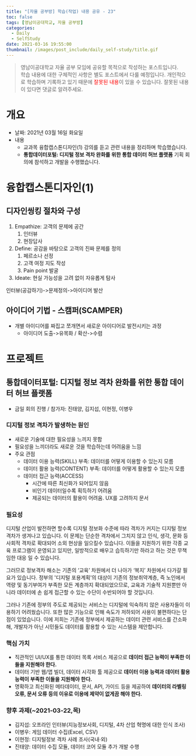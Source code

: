 ```yaml
---
title: "[자율 공부방] 학습(작업) 내용 공유 - 23"
toc: false
tags: [영남이공대학교, 자율 공부방]
categories:
  - Daily
  - SelfStudy
date: 2021-03-16 19:55:00
thumbnail: /images/post_include/daily_self-study/title.gif
---
```

> 영남이공대학교 자율 공부 모임에 공유할 목적으로 작성하는 포스트입니다.  
> 학습 내용에 대한 구체적인 사항은 별도 포스트에서 다룰 예정입니다.
> 개인적으로 학습하며 기록하고 있기 때문에 <font color='red'>잘못된 내용</font>이 있을 수 있습니다. 잘못된 내용이 있다면 댓글로 알려주세요.  

# 개요
* 날짜: 2021년 03월 16일 화요일
* 내용
    * 교과목 융합캡스톤디자인(1) 강의를 듣고 관련 내용을 정리하며 학습했습니다.
    * **통합데이터포털: 디지털 정보 격차 완화를 위한 통합 데이터 허브 플랫폼** 기획 회의에 참석하고 개발을 수행했습니다.

# 융합캡스톤디자인(1)
## 디자인씽킹 절차와 구성
1. Empathize: 고객의 문제에 공간
    1. 인터뷰
    2. 현장답사
2. Define: 공감을 바탕으로 고객의 진짜 문제를 정의
    1. 페르소나 선정
    2. 고객 여정 지도 작성
    3. Pain point 발굴
3. Ideate: 현실 가능성을 고려 없이 자유롭게 탐사

인터뷰(공감하기)->문제정의->아이디어 발산

## 아이디어 기법 - 스캠퍼(SCAMPER)
* 개별 아이디어를 짜집고 쪼개면서 새로운 아이디어로 발전시키는 과정
    * 아이디어 도출->유목화 / 확산->수렴
    
# 프로젝트
## 통합데이터포털: 디지털 정보 격차 완화를 위한 통합 데이터 허브 플랫폼
* 금일 회의 진행 / 참가자: 진태양, 김지섭, 이현정, 이병우
### 디지털 정보 격차가 발생하는 원인
* 새로운 기술에 대한 필요성을 느끼지 못함
* 필요성을 느끼더라도 새로운 것을 학습하는데 어려움을 느낌
* 주요 관점
    * 데이터 이용 능력(SKILL) 부족: 데이터를 어떻게 이용할 수 있는지 모름
    * 데이터 활용 능력(CONTENT) 부족: 데이터를 어떻게 활용할 수 있는지 모름
    * 데이터 접근 능력(ACCESS)
        * 시간에 따른 최신화가 되어있지 않음
        * 비인기 데이터일수록 획득하기 어려움
        * 제공되는 데이터의 활용이 어려움. UX를 고려하지 문서

### 필요성
디지털 산업이 발전하면 할수록 디지털 정보화 수준에 따라 격차가 커지는 디지털 정보 격차가 생겨나고 있습니다. 이 문제는 단순한 격차에서 그치지 않고 인식, 생각, 문화 등 사회적 격차로 확대되어 소외 현상을 일으킬수 있습니다. 이들을 지원하기 위한 각종 교육 프로그램이 운영되고 있지만, 일방적으로 배우고 습득하기만 하라고 하는 것은 무책임한 대응 일 수 있습니다.

그러므로 정보격차 해소는 기존의 ‘교육’ 차원에서 더 나아가 ‘복지’ 차원에서 다가갈 필요가 있습니다. 정부의 '디지털 포용계획’의 대상이 기존의 정보취약계층, 즉 노인에서 역량 및 동기부여가 부족한 모든 계층까지 확대되었으므로, 교육과 기술적 지원뿐만 아니라 데이터에 손 쉽게 접근할 수 있는 수단이 수반되어야 할 것입니다.

그러나 기존에 정부의 주도로 제공되는 서비스는 디지털에 익숙하지 않은 사용자들이 이용하기 어려웠습니다. 또한 많은 기능으로 인해 속도가 저하되어 사용이 불편하다는 단점이 있었습니다. 이에 저희는 기존에 정부에서 제공하는 데이터 관련 서비스를 간소화해, 개발자가 아닌 시민들도 데이터를 활용할 수 있는 시스템을 제안합니다.

### 핵심 가치
* 직관적인 UI/UX를 통한 데이터 목록 서비스 제공으로 **데이터 접근 능력이 부족한 이들을 지원해야 한다.**
* 데이터 기반 웹/앱 빌더, 데이터 시각화 툴 제공으로 **데이터 이용 능력과 데이터 활용 능력이 부족한 이들을 지원해야 한다.**
* 명확하고 최신화된 메타데이터, 문서,  API, 가이드 등을 제공하여 **데이터의 라벨링 오류, 문서 오류 등의 이유로 이용에 제약이 없게끔 해야 한다.**

### 향후 과제(~2021-03-22,목)
* 김지섭: 오프라인 인터뷰(지능정보사회, 디지털, 4차 산업 혁명에 대한 인식 조사)
* 이병우: 게임 데이터 수집(Excel, CSV)
* 이현정: 디지털정보 격차 사례 조사(국내·외)
* 진태양: 데이터 수집 모듈, 데이터 코어 모듈 추가 개발 수행
